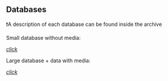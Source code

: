 ## Databases

❗A description of each database can be found inside the archive

Small database without media:

*[click](https://drive.google.com/file/d/1WYET6NpK6wSeQvCmuX7Nzcf2Gq2beCUG/view?usp=sharing)*

Large database + data with media:

*[click](https://drive.google.com/file/d/15iBSPtaUY58O7QHwxkqJKyGlLENR2OPq/view?usp=sharing)*